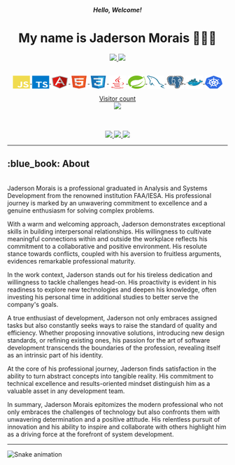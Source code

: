 <h5 align="center">Hello, Welcome!</h5>
<h1 align="center">My name is Jaderson Morais 👨🏿‍💻 </h1>

<div align="center">
    <a href="https://github.com/jadersonmb">
        <img height="180em"
            src="https://github-readme-stats.vercel.app/api?username=jadersonmb&show_icons=true&theme=dracula&include_all_commits=true&count_private=true" />
        <img height="180em"
            src="https://github-readme-stats.vercel.app/api/top-langs/?username=jadersonmb&layout=compact&langs_count=7&theme=dracula" />
</div>
<p align="center">
<div align="center" style="display: inline_block"><br>
    <img align="center" alt="Susu-Js" height="30" width="40"
        src="https://raw.githubusercontent.com/devicons/devicon/master/icons/javascript/javascript-plain.svg">
    <img align="center" alt="Susu-Ts" height="30" width="40"
        src="https://raw.githubusercontent.com/devicons/devicon/master/icons/typescript/typescript-plain.svg">
    <img align="center" alt="Susu-Angular" height="30" width="40"
        src="https://raw.githubusercontent.com/devicons/devicon/master/icons/angularjs/angularjs-original.svg">
    <img align="center" alt="Susu-HTML" height="30" width="40"
        src="https://raw.githubusercontent.com/devicons/devicon/master/icons/html5/html5-original.svg">
    <img align="center" alt="Susu-CSS" height="30" width="40"
        src="https://raw.githubusercontent.com/devicons/devicon/master/icons/css3/css3-original.svg">
    <img align="center" alt="Susu-Java" height="30" width="40"
        src="https://raw.githubusercontent.com/devicons/devicon/master/icons/java/java-plain.svg">
    <img align="center" alt="Susu-spring" height="30" width="40"
        src="https://raw.githubusercontent.com/devicons/devicon/master/icons/spring/spring-original.svg">
    <img align="center" alt="Susu-mysql" height="30" width="40"
        src="https://raw.githubusercontent.com/devicons/devicon/master/icons/mysql/mysql-original.svg">
    <img align="center" alt="Susu-postgresql" height="30" width="40"
        src="https://raw.githubusercontent.com/devicons/devicon/master/icons/postgresql/postgresql-original.svg">
    <img align="center" alt="Susu-docker" height="30" width="40"
        src="https://raw.githubusercontent.com/devicons/devicon/master/icons/docker/docker-original.svg">
    <img align="center" alt="Susu-Kube" height="30" width="40"
        src="https://raw.githubusercontent.com/devicons/devicon/master/icons/kubernetes/kubernetes-plain.svg">
</div>
</p>
<p align="center"> 
  Visitor count<br>
  <img src="https://profile-counter.glitch.me/jadersonmb/count.svg" />
</p>

        
##
<div style="display: inline_block" align="center"><br>
    <!-- <a href="https://www.instagram.com/Jaderson_moraes/" target="_blank"><img
            src="https://img.shields.io/badge/-Instagram-%23E4405F?style=for-the-badge&logo=instagram&logoColor=white"
            target="_blank"></a> -->
    <a href="mailto:jaderson.morais@gmail.com" target="_blank"><img
            src="https://img.shields.io/badge/-Gmail-%23333?style=for-the-badge&logo=gmail&logoColor=white" />
    </a>
    <a href="https://www.linkedin.com/in/jadersonmorais/" target="_blank" target="_blank"><img
            src="https://img.shields.io/badge/-LinkedIn-%230077B5?style=for-the-badge&logo=linkedin&logoColor=white" />
    </a>
    <a href="https://api.whatsapp.com/send?phone=351911566336" target="_blank"> <img
        src="https://img.shields.io/badge/WhatsApp-25D366?style=for-the-badge&logo=whatsapp&logoColor=white"/>
    </a>
</div>

---

<h2> :blue_book: About</h2>
<p><br>Jaderson Morais is a professional graduated in Analysis and Systems Development from the renowned institution FAA/IESA. His professional journey is marked by an unwavering commitment to excellence and a genuine enthusiasm for solving complex problems.</p>

<p>With a warm and welcoming approach, Jaderson demonstrates exceptional skills in building interpersonal relationships. His willingness to cultivate meaningful connections within and outside the workplace reflects his commitment to a collaborative and positive environment. His resolute stance towards conflicts, coupled with his aversion to fruitless arguments, evidences remarkable professional maturity.</p>

<p>In the work context, Jaderson stands out for his tireless dedication and willingness to tackle challenges head-on. His proactivity is evident in his readiness to explore new technologies and deepen his knowledge, often investing his personal time in additional studies to better serve the company's goals.</p>

<p>A true enthusiast of development, Jaderson not only embraces assigned tasks but also constantly seeks ways to raise the standard of quality and efficiency. Whether proposing innovative solutions, introducing new design standards, or refining existing ones, his passion for the art of software development transcends the boundaries of the profession, revealing itself as an intrinsic part of his identity.</p>

<p>At the core of his professional journey, Jaderson finds satisfaction in the ability to turn abstract concepts into tangible reality. His commitment to technical excellence and results-oriented mindset distinguish him as a valuable asset in any development team.</p>

<p>In summary, Jaderson Morais epitomizes the modern professional who not only embraces the challenges of technology but also confronts them with unwavering determination and a positive attitude. His relentless pursuit of innovation and his ability to inspire and collaborate with others highlight him as a driving force at the forefront of system development.</p>

---

![Snake animation](https://github.com/jadersonmb/jadersonmb/blob/output/github-contribution-grid-snake.svg)
